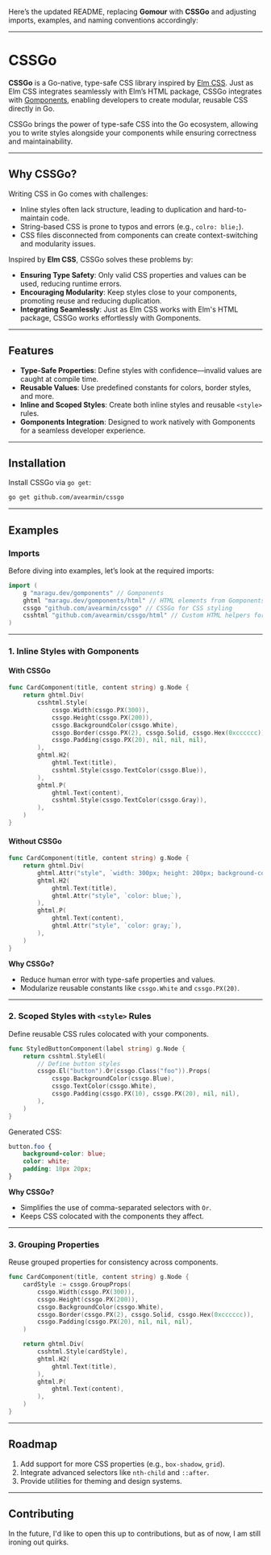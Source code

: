 Here’s the updated README, replacing **Gomour** with **CSSGo** and adjusting imports, examples, and naming conventions accordingly:

---

# CSSGo

**CSSGo** is a Go-native, type-safe CSS library inspired by [Elm CSS](https://package.elm-lang.org/packages/rtfeldman/elm-css/latest/). Just as Elm CSS integrates seamlessly with Elm’s HTML package, CSSGo integrates with [Gomponents](https://github.com/maragudk/gomponents), enabling developers to create modular, reusable CSS directly in Go.

CSSGo brings the power of type-safe CSS into the Go ecosystem, allowing you to write styles alongside your components while ensuring correctness and maintainability.

---

## **Why CSSGo?**

Writing CSS in Go comes with challenges:
- Inline styles often lack structure, leading to duplication and hard-to-maintain code.
- String-based CSS is prone to typos and errors (e.g., `colro: blie;`).
- CSS files disconnected from components can create context-switching and modularity issues.

Inspired by **Elm CSS**, CSSGo solves these problems by:
- **Ensuring Type Safety**: Only valid CSS properties and values can be used, reducing runtime errors.
- **Encouraging Modularity**: Keep styles close to your components, promoting reuse and reducing duplication.
- **Integrating Seamlessly**: Just as Elm CSS works with Elm's HTML package, CSSGo works effortlessly with Gomponents.

---

## **Features**

- **Type-Safe Properties**: Define styles with confidence—invalid values are caught at compile time.
- **Reusable Values**: Use predefined constants for colors, border styles, and more.
- **Inline and Scoped Styles**: Create both inline styles and reusable `<style>` rules.
- **Gomponents Integration**: Designed to work natively with Gomponents for a seamless developer experience.

---

## **Installation**

Install CSSGo via `go get`:

```bash
go get github.com/avearmin/cssgo
```

---

## **Examples**

### **Imports**
Before diving into examples, let’s look at the required imports:

```go
import (
	g "maragu.dev/gomponents" // Gomponents
	ghtml "maragu.dev/gomponents/html" // HTML elements from Gomponents
    cssgo "github.com/avearmin/cssgo" // CSSGo for CSS styling
	csshtml "github.com/avearmin/cssgo/html" // Custom HTML helpers for CSSGo 	
)
```

---

### **1. Inline Styles with Gomponents**

#### **With CSSGo**
```go
func CardComponent(title, content string) g.Node {
	return ghtml.Div(
		csshtml.Style(
			cssgo.Width(cssgo.PX(300)),
			cssgo.Height(cssgo.PX(200)),
			cssgo.BackgroundColor(cssgo.White),
			cssgo.Border(cssgo.PX(2), cssgo.Solid, cssgo.Hex(0xcccccc)),
			cssgo.Padding(cssgo.PX(20), nil, nil, nil),
		),
		ghtml.H2(
			ghtml.Text(title),
			csshtml.Style(cssgo.TextColor(cssgo.Blue)),
		),
		ghtml.P(
			ghtml.Text(content),
			csshtml.Style(cssgo.TextColor(cssgo.Gray)),
		),
	)
}
```

#### **Without CSSGo**
```go
func CardComponent(title, content string) g.Node {
	return ghtml.Div(
		ghtml.Attr("style", `width: 300px; height: 200px; background-color: white; border: 2px solid #cccccc; padding: 20px;`),
		ghtml.H2(
			ghtml.Text(title),
			ghtml.Attr("style", `color: blue;`),
		),
		ghtml.P(
			ghtml.Text(content),
			ghtml.Attr("style", `color: gray;`),
		),
	)
}
```

**Why CSSGo?**
- Reduce human error with type-safe properties and values.
- Modularize reusable constants like `cssgo.White` and `cssgo.PX(20)`.

---

### **2. Scoped Styles with `<style>` Rules**

Define reusable CSS rules colocated with your components.

```go
func StyledButtonComponent(label string) g.Node {
	return csshtml.StyleEl(
		// Define button styles
		cssgo.El("button").Or(cssgo.Class("foo")).Props(
			cssgo.BackgroundColor(cssgo.Blue),
			cssgo.TextColor(cssgo.White),
			cssgo.Padding(cssgo.PX(10), cssgo.PX(20), nil, nil),
		),
	)
}
```

Generated CSS:
```css
button.foo {
    background-color: blue;
    color: white;
    padding: 10px 20px;
}
```

**Why CSSGo?**
- Simplifies the use of comma-separated selectors with `Or`.
- Keeps CSS colocated with the components they affect.

---

### **3. Grouping Properties**

Reuse grouped properties for consistency across components.

```go
func CardComponent(title, content string) g.Node {
	cardStyle := cssgo.GroupProps(
		cssgo.Width(cssgo.PX(300)),
		cssgo.Height(cssgo.PX(200)),
		cssgo.BackgroundColor(cssgo.White),
		cssgo.Border(cssgo.PX(2), cssgo.Solid, cssgo.Hex(0xcccccc)),
		cssgo.Padding(cssgo.PX(20), nil, nil, nil),
	)

	return ghtml.Div(
		csshtml.Style(cardStyle),
		ghtml.H2(
			ghtml.Text(title),
		),
		ghtml.P(
			ghtml.Text(content),
		),
	)
}
```

---

## **Roadmap**

1. Add support for more CSS properties (e.g., `box-shadow`, `grid`).
2. Integrate advanced selectors like `nth-child` and `::after`.
3. Provide utilities for theming and design systems.

---

## **Contributing**

In the future, I'd like to open this up to contributions, but as of now, I am still ironing out quirks.